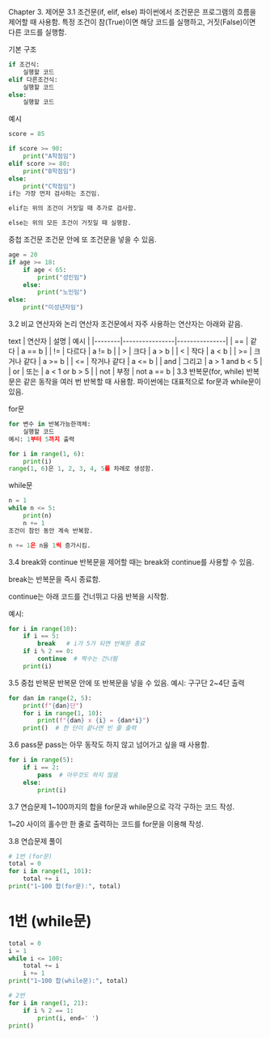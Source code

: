Chapter 3. 제어문
3.1 조건문(if, elif, else)
파이썬에서 조건문은 프로그램의 흐름을 제어할 때 사용함.
특정 조건이 참(True)이면 해당 코드를 실행하고, 거짓(False)이면 다른 코드를 실행함.

기본 구조

```python
if 조건식:
    실행할 코드
elif 다른조건식:
    실행할 코드
else:
    실행할 코드
```
예시
```python
score = 85

if score >= 90:
    print("A학점임")
elif score >= 80:
    print("B학점임")
else:
    print("C학점임")
if는 가장 먼저 검사하는 조건임.

elif는 위의 조건이 거짓일 때 추가로 검사함.

else는 위의 모든 조건이 거짓일 때 실행함.
```
중첩 조건문
조건문 안에 또 조건문을 넣을 수 있음.

```python
age = 20
if age >= 18:
    if age < 65:
        print("성인임")
    else:
        print("노인임")
else:
    print("미성년자임")
```
3.2 비교 연산자와 논리 연산자
조건문에서 자주 사용하는 연산자는 아래와 같음.

text
| 연산자 | 설명           | 예시          |
|--------|----------------|---------------|
| ==     | 같다           | a == b        |
| !=     | 다르다         | a != b        |
| >      | 크다           | a > b         |
| <      | 작다           | a < b         |
| >=     | 크거나 같다    | a >= b        |
| <=     | 작거나 같다    | a <= b        |
| and    | 그리고         | a > 1 and b < 5 |
| or     | 또는           | a < 1 or b > 5  |
| not    | 부정           | not a == b      |
3.3 반복문(for, while)
반복문은 같은 동작을 여러 번 반복할 때 사용함.
파이썬에는 대표적으로 for문과 while문이 있음.

for문
```python
for 변수 in 반복가능한객체:
    실행할 코드
예시: 1부터 5까지 출력
```
```python
for i in range(1, 6):
    print(i)
range(1, 6)은 1, 2, 3, 4, 5를 차례로 생성함.
```
while문
```python
n = 1
while n <= 5:
    print(n)
    n += 1
조건이 참인 동안 계속 반복함.

n += 1은 n을 1씩 증가시킴.
```
3.4 break와 continue
반복문을 제어할 때는 break와 continue를 사용할 수 있음.

break는 반복문을 즉시 종료함.

continue는 아래 코드를 건너뛰고 다음 반복을 시작함.

예시:

```python
for i in range(10):
    if i == 5:
        break   # i가 5가 되면 반복문 종료
    if i % 2 == 0:
        continue  # 짝수는 건너뜀
    print(i)
```
3.5 중첩 반복문
반복문 안에 또 반복문을 넣을 수 있음.
예시: 구구단 2~4단 출력

```python
for dan in range(2, 5):
    print(f"{dan}단")
    for i in range(1, 10):
        print(f"{dan} x {i} = {dan*i}")
    print()  # 한 단이 끝나면 빈 줄 출력
```
3.6 pass문
pass는 아무 동작도 하지 않고 넘어가고 싶을 때 사용함.

```python
for i in range(5):
    if i == 2:
        pass  # 아무것도 하지 않음
    else:
        print(i)
```
3.7 연습문제
1~100까지의 합을 for문과 while문으로 각각 구하는 코드 작성.

1~20 사이의 홀수만 한 줄로 출력하는 코드를 for문을 이용해 작성.

3.8 연습문제 풀이
```python
# 1번 (for문)
total = 0
for i in range(1, 101):
    total += i
print("1~100 합(for문):", total)
```
# 1번 (while문)
```python
total = 0
i = 1
while i <= 100:
    total += i
    i += 1
print("1~100 합(while문):", total)
```
```python
# 2번
for i in range(1, 21):
    if i % 2 == 1:
        print(i, end=' ')
print()
```
